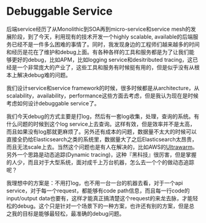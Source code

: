 # Debuggable Service

后端service经历了从Monolithic到SOA再到micro-service和service mesh的发展阶段，到了今天，利用现有的技术开发一个highly scalable, available的后端服务已经不是一件多么困难的事情了。同时，我发现身边的工程师们越来越多的时间和经历是花在了维护和debug上面。有各种各样的工具和服务都是为了让我们能够更好的debug，比如APM，比如logging service和desitributed tracing，这已经是一个非常庞大的产业了，这些工具和服务有时候挺有用的，但是似乎没有从根本上解决debug难的问题。

我们设计service和service framework的时候，很多时候都是从architecture，从scalability，availability，performance这些方面去考虑，但是我认为现在是时候考虑如何设计debuggable service了。

我们今天debug的方式主要是打log，然后有一套log收集，处理，查询的系统。有什么问题的时候到这个log service上去查询。这样有效，但是效率并不是太高，而且如果没有log那就更麻烦了。另外还有成本的问题，数据量不太大的时候可以直接全扔给Elasticsearch之类的系统里，数据量大了之后Elasticsearch太昂贵，而且无法scale上去。当然这个问题也是有人在解决的，比如AWS的[Ultrawarm](https://docs.aws.amazon.com/elasticsearch-service/latest/developerguide/ultrawarm.html)。另外一个思路是动态追踪(Dynamic tracing)，这种『黑科技』很厉害，但是掌握的人少，而且对于大型系统，面对成千上万台机器，怎么去一个个的做动态追踪呢？

我理想中的方案是：不用打log，也不用一台一台的机器去看，对于一个api service，对于每一个request，都能够有code path信息，而且每一行code的input/output data也要有，这样才能真正搞清楚这个request的来龙去脉，才能轻松的debug。这个只是针对一个场景下的一种方案，也许还有别的方案，但是总之我的目标是能够最轻松，最准确的debug问题。
